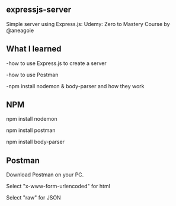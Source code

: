 ## expressjs-server
Simple server using Express.js: Udemy: Zero to Mastery Course by @aneagoie

## What I learned

-how to use Express.js to create a server

-how to use Postman 

-npm install nodemon & body-parser and how they work

## NPM

npm install nodemon

npm install postman

npm install body-parser

## Postman

Download Postman on your PC.

Select "x-www-form-urlencoded" for html

Select "raw" for JSON
